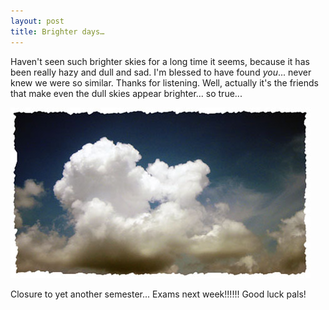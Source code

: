 ```yaml
---
layout: post
title: Brighter days…
---
```


Haven't seen such brighter skies for a long time it seems, because it has been really hazy and dull and sad. I'm blessed to have found _you_... never knew we were so similar. Thanks for listening. Well, actually it's the friends that make even the dull skies appear brighter... so true...

![](/img/cloudsmall.jpg)

Closure to yet another semester... Exams next week!!!!!! Good luck pals! 
